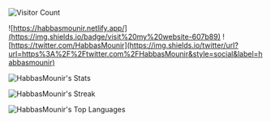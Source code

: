 ![Visitor Count](https://profile-counter.glitch.me/HabbasMounir/count.svg)

![https://habbasmounir.netlify.app/](https://img.shields.io/badge/visit%20my%20website-607b89)
![https://twitter.com/HabbasMounir](https://img.shields.io/twitter/url?url=https%3A%2F%2Ftwitter.com%2FHabbasMounir&style=social&label=habbasmounir)


![HabbasMounir's Stats](https://github-readme-stats.vercel.app/api?username=HabbasMounir&theme=blueberry&show_icons=true&hide_border=true&count_private=true)

![HabbasMounir's Streak](https://github-readme-streak-stats.herokuapp.com/?user=HabbasMounir&theme=blueberry&hide_border=true)

![HabbasMounir's Top Languages](https://github-readme-stats.vercel.app/api/top-langs/?username=HabbasMounir&theme=blueberry&show_icons=true&hide_border=true&layout=compact)
<!---
HabbasMounir/HabbasMounir is a ✨ special ✨ repository because its `README.md` (this file) appears on your GitHub profile.
You can click the Preview link to take a look at your changes.
--->
